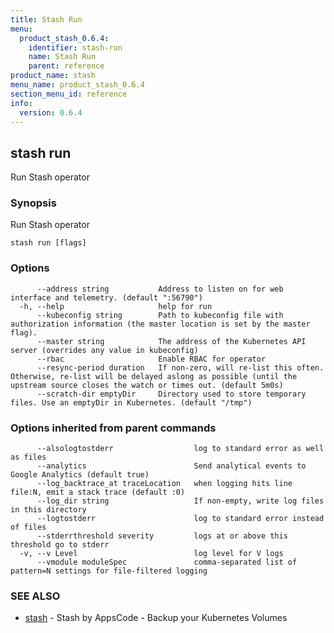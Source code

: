```yaml
---
title: Stash Run
menu:
  product_stash_0.6.4:
    identifier: stash-run
    name: Stash Run
    parent: reference
product_name: stash
menu_name: product_stash_0.6.4
section_menu_id: reference
info:
  version: 0.6.4
---
```


## stash run

Run Stash operator

### Synopsis

Run Stash operator

```
stash run [flags]
```

### Options

```
      --address string           Address to listen on for web interface and telemetry. (default ":56790")
  -h, --help                     help for run
      --kubeconfig string        Path to kubeconfig file with authorization information (the master location is set by the master flag).
      --master string            The address of the Kubernetes API server (overrides any value in kubeconfig)
      --rbac                     Enable RBAC for operator
      --resync-period duration   If non-zero, will re-list this often. Otherwise, re-list will be delayed aslong as possible (until the upstream source closes the watch or times out. (default 5m0s)
      --scratch-dir emptyDir     Directory used to store temporary files. Use an emptyDir in Kubernetes. (default "/tmp")
```

### Options inherited from parent commands

```
      --alsologtostderr                  log to standard error as well as files
      --analytics                        Send analytical events to Google Analytics (default true)
      --log_backtrace_at traceLocation   when logging hits line file:N, emit a stack trace (default :0)
      --log_dir string                   If non-empty, write log files in this directory
      --logtostderr                      log to standard error instead of files
      --stderrthreshold severity         logs at or above this threshold go to stderr
  -v, --v Level                          log level for V logs
      --vmodule moduleSpec               comma-separated list of pattern=N settings for file-filtered logging
```

### SEE ALSO

* [stash](/products/stash/0.6.4/reference/stash)	 - Stash by AppsCode - Backup your Kubernetes Volumes

